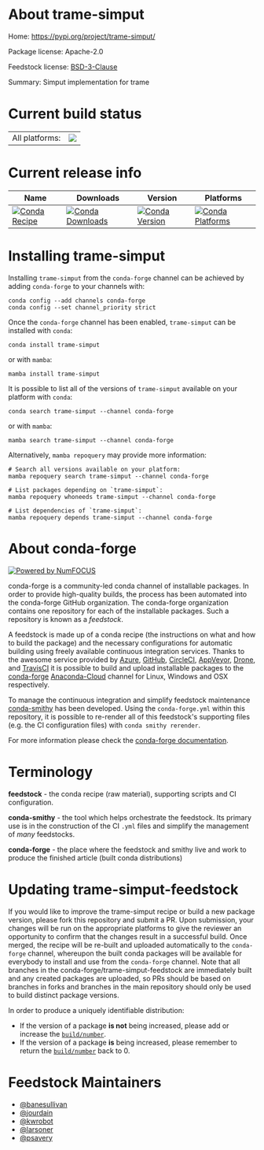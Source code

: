 About trame-simput
==================

Home: https://pypi.org/project/trame-simput/

Package license: Apache-2.0

Feedstock license: [BSD-3-Clause](https://github.com/conda-forge/trame-simput-feedstock/blob/main/LICENSE.txt)

Summary: Simput implementation for trame

Current build status
====================


<table><tr><td>All platforms:</td>
    <td>
      <a href="https://dev.azure.com/conda-forge/feedstock-builds/_build/latest?definitionId=18602&branchName=main">
        <img src="https://dev.azure.com/conda-forge/feedstock-builds/_apis/build/status/trame-simput-feedstock?branchName=main">
      </a>
    </td>
  </tr>
</table>

Current release info
====================

| Name | Downloads | Version | Platforms |
| --- | --- | --- | --- |
| [![Conda Recipe](https://img.shields.io/badge/recipe-trame--simput-green.svg)](https://anaconda.org/conda-forge/trame-simput) | [![Conda Downloads](https://img.shields.io/conda/dn/conda-forge/trame-simput.svg)](https://anaconda.org/conda-forge/trame-simput) | [![Conda Version](https://img.shields.io/conda/vn/conda-forge/trame-simput.svg)](https://anaconda.org/conda-forge/trame-simput) | [![Conda Platforms](https://img.shields.io/conda/pn/conda-forge/trame-simput.svg)](https://anaconda.org/conda-forge/trame-simput) |

Installing trame-simput
=======================

Installing `trame-simput` from the `conda-forge` channel can be achieved by adding `conda-forge` to your channels with:

```
conda config --add channels conda-forge
conda config --set channel_priority strict
```

Once the `conda-forge` channel has been enabled, `trame-simput` can be installed with `conda`:

```
conda install trame-simput
```

or with `mamba`:

```
mamba install trame-simput
```

It is possible to list all of the versions of `trame-simput` available on your platform with `conda`:

```
conda search trame-simput --channel conda-forge
```

or with `mamba`:

```
mamba search trame-simput --channel conda-forge
```

Alternatively, `mamba repoquery` may provide more information:

```
# Search all versions available on your platform:
mamba repoquery search trame-simput --channel conda-forge

# List packages depending on `trame-simput`:
mamba repoquery whoneeds trame-simput --channel conda-forge

# List dependencies of `trame-simput`:
mamba repoquery depends trame-simput --channel conda-forge
```


About conda-forge
=================

[![Powered by
NumFOCUS](https://img.shields.io/badge/powered%20by-NumFOCUS-orange.svg?style=flat&colorA=E1523D&colorB=007D8A)](https://numfocus.org)

conda-forge is a community-led conda channel of installable packages.
In order to provide high-quality builds, the process has been automated into the
conda-forge GitHub organization. The conda-forge organization contains one repository
for each of the installable packages. Such a repository is known as a *feedstock*.

A feedstock is made up of a conda recipe (the instructions on what and how to build
the package) and the necessary configurations for automatic building using freely
available continuous integration services. Thanks to the awesome service provided by
[Azure](https://azure.microsoft.com/en-us/services/devops/), [GitHub](https://github.com/),
[CircleCI](https://circleci.com/), [AppVeyor](https://www.appveyor.com/),
[Drone](https://cloud.drone.io/welcome), and [TravisCI](https://travis-ci.com/)
it is possible to build and upload installable packages to the
[conda-forge](https://anaconda.org/conda-forge) [Anaconda-Cloud](https://anaconda.org/)
channel for Linux, Windows and OSX respectively.

To manage the continuous integration and simplify feedstock maintenance
[conda-smithy](https://github.com/conda-forge/conda-smithy) has been developed.
Using the ``conda-forge.yml`` within this repository, it is possible to re-render all of
this feedstock's supporting files (e.g. the CI configuration files) with ``conda smithy rerender``.

For more information please check the [conda-forge documentation](https://conda-forge.org/docs/).

Terminology
===========

**feedstock** - the conda recipe (raw material), supporting scripts and CI configuration.

**conda-smithy** - the tool which helps orchestrate the feedstock.
                   Its primary use is in the construction of the CI ``.yml`` files
                   and simplify the management of *many* feedstocks.

**conda-forge** - the place where the feedstock and smithy live and work to
                  produce the finished article (built conda distributions)


Updating trame-simput-feedstock
===============================

If you would like to improve the trame-simput recipe or build a new
package version, please fork this repository and submit a PR. Upon submission,
your changes will be run on the appropriate platforms to give the reviewer an
opportunity to confirm that the changes result in a successful build. Once
merged, the recipe will be re-built and uploaded automatically to the
`conda-forge` channel, whereupon the built conda packages will be available for
everybody to install and use from the `conda-forge` channel.
Note that all branches in the conda-forge/trame-simput-feedstock are
immediately built and any created packages are uploaded, so PRs should be based
on branches in forks and branches in the main repository should only be used to
build distinct package versions.

In order to produce a uniquely identifiable distribution:
 * If the version of a package **is not** being increased, please add or increase
   the [``build/number``](https://docs.conda.io/projects/conda-build/en/latest/resources/define-metadata.html#build-number-and-string).
 * If the version of a package **is** being increased, please remember to return
   the [``build/number``](https://docs.conda.io/projects/conda-build/en/latest/resources/define-metadata.html#build-number-and-string)
   back to 0.

Feedstock Maintainers
=====================

* [@banesullivan](https://github.com/banesullivan/)
* [@jourdain](https://github.com/jourdain/)
* [@kwrobot](https://github.com/kwrobot/)
* [@larsoner](https://github.com/larsoner/)
* [@psavery](https://github.com/psavery/)

